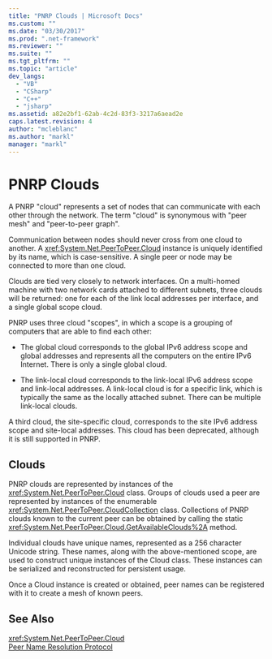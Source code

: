 ```yaml
---
title: "PNRP Clouds | Microsoft Docs"
ms.custom: ""
ms.date: "03/30/2017"
ms.prod: ".net-framework"
ms.reviewer: ""
ms.suite: ""
ms.tgt_pltfrm: ""
ms.topic: "article"
dev_langs: 
  - "VB"
  - "CSharp"
  - "C++"
  - "jsharp"
ms.assetid: a82e2bf1-62ab-4c2d-83f3-3217a6aead2e
caps.latest.revision: 4
author: "mcleblanc"
ms.author: "markl"
manager: "markl"
---
```

# PNRP Clouds
A PNRP "cloud" represents a set of nodes that can communicate with each other through the network. The term "cloud" is synonymous with "peer mesh" and "peer-to-peer graph".  
  
 Communication between nodes should never cross from one cloud to another. A <xref:System.Net.PeerToPeer.Cloud> instance is uniquely identified by its name, which is case-sensitive. A single peer or node may be connected to more than one cloud.  
  
 Clouds are tied very closely to network interfaces.  On a multi-homed machine with two network cards attached to different subnets, three clouds will be returned: one for each of the link local addresses per interface, and a single global scope cloud.  
  
 PNRP uses three cloud "scopes", in which a scope is a grouping of computers that are able to find each other:  
  
-   The global cloud corresponds to the global IPv6 address scope and global addresses and represents all the computers on the entire IPv6 Internet. There is only a single global cloud.  
  
-   The link-local cloud corresponds to the link-local IPv6 address scope and link-local addresses. A link-local cloud is for a specific link, which is typically the same as the locally attached subnet. There can be multiple link-local clouds.  
  
 A third cloud, the site-specific cloud, corresponds to the site IPv6 address scope and site-local addresses. This cloud has been deprecated, although it is still supported in PNRP.  
  
## Clouds  
 PNRP clouds are represented by instances of the <xref:System.Net.PeerToPeer.Cloud> class. Groups of clouds used a peer are represented by instances of the enumerable <xref:System.Net.PeerToPeer.CloudCollection> class. Collections of PNRP clouds known to the current peer can be obtained by calling the static <xref:System.Net.PeerToPeer.Cloud.GetAvailableClouds%2A> method.  
  
 Individual clouds have unique names, represented as a 256 character Unicode string. These names, along with the above-mentioned scope, are used to construct unique instances of the Cloud class. These instances can be serialized and reconstructed for persistent usage.  
  
 Once a Cloud instance is created or obtained, peer names can be registered with it to create a mesh of known peers.  
  
## See Also  
 <xref:System.Net.PeerToPeer.Cloud>   
 [Peer Name Resolution Protocol](../../../docs/framework/network-programming/peer-name-resolution-protocol.md)